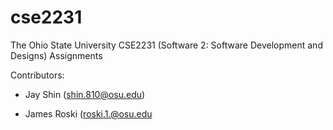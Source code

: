 # cse2231
The Ohio State University CSE2231 (Software 2: Software Development and Designs) Assignments

Contributors:


- Jay Shin (shin.810@osu.edu)


- James Roski (roski.1.@osu.edu
